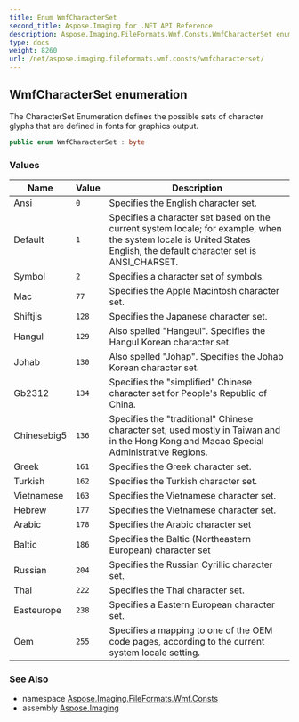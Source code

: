 ```yaml
---
title: Enum WmfCharacterSet
second_title: Aspose.Imaging for .NET API Reference
description: Aspose.Imaging.FileFormats.Wmf.Consts.WmfCharacterSet enum. The CharacterSet Enumeration defines the possible sets of character glyphs that are defined in fonts for graphics output
type: docs
weight: 8260
url: /net/aspose.imaging.fileformats.wmf.consts/wmfcharacterset/
---
```

## WmfCharacterSet enumeration

The CharacterSet Enumeration defines the possible sets of character glyphs that are defined in fonts for graphics output.

```csharp
public enum WmfCharacterSet : byte
```

### Values

| Name | Value | Description |
| --- | --- | --- |
| Ansi | `0` | Specifies the English character set. |
| Default | `1` | Specifies a character set based on the current system locale; for example, when the system locale is United States English, the default character set is ANSI_CHARSET. |
| Symbol | `2` | Specifies a character set of symbols. |
| Mac | `77` | Specifies the Apple Macintosh character set. |
| Shiftjis | `128` | Specifies the Japanese character set. |
| Hangul | `129` | Also spelled "Hangeul". Specifies the Hangul Korean character set. |
| Johab | `130` | Also spelled "Johap". Specifies the Johab Korean character set. |
| Gb2312 | `134` | Specifies the "simplified" Chinese character set for People's Republic of China. |
| Chinesebig5 | `136` | Specifies the "traditional" Chinese character set, used mostly in Taiwan and in the Hong Kong and Macao Special Administrative Regions. |
| Greek | `161` | Specifies the Greek character set. |
| Turkish | `162` | Specifies the Turkish character set. |
| Vietnamese | `163` | Specifies the Vietnamese character set. |
| Hebrew | `177` | Specifies the Vietnamese character set. |
| Arabic | `178` | Specifies the Arabic character set |
| Baltic | `186` | Specifies the Baltic (Northeastern European) character set |
| Russian | `204` | Specifies the Russian Cyrillic character set. |
| Thai | `222` | Specifies the Thai character set. |
| Easteurope | `238` | Specifies a Eastern European character set. |
| Oem | `255` | Specifies a mapping to one of the OEM code pages, according to the current system locale setting. |

### See Also

* namespace [Aspose.Imaging.FileFormats.Wmf.Consts](../../aspose.imaging.fileformats.wmf.consts/)
* assembly [Aspose.Imaging](../../)


